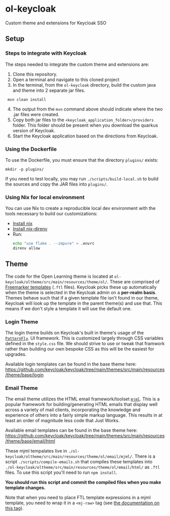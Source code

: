# ol-keycloak

Custom theme and extensions for Keycloak SSO

## Setup

### Steps to integrate with Keycloak

The steps needed to integrate the custom theme and extensions are:

1. Clone this repository.
2. Open a terminal and navigate to this cloned project
3. In the terminal, from the `ol-keycloak` directory, build the custom java and theme into 2 separate jar files.

```
 mvn clean install
```

4. The output from the `mvn` command above should indicate where the two .jar files were created.
5. Copy both jar files to the `<keycloak_application_folder>/providers` folder. This folder should be present when you download the quarkus version of Keycloak.
6. Start the Keycloak application based on the directions from Keycloak.

### Using the Dockerfile

To use the Dockerfile, you must ensure that the directory `plugins/` exists:

```shell
mkdir -p plugins/
```

If you need to test locally, you may run `./scripts/build-local.sh` to build the sources and copy the JAR files into `plugins/`.

### Using Nix for local environment

You can use Nix to create a reproducible local dev environment with the tools necessary to build our customizations:

- [Install nix](https://nixos.org/download)
- [Install nix-direnv](https://github.com/nix-community/nix-direnv?tab=readme-ov-file#installation)
- Run:
  ```bash
  echo "use flake . --impure" > .envrc
  direnv allow
  ```

## Theme

The code for the Open Learning theme is located at `ol-keycloak/oltheme/src/main/resources/theme/ol/`. These are comprised of [Freemarker templates](https://freemarker.apache.org/) (`.ftl` files). Keycloak picks these up automatically when the theme is selected in the Keycloak admin on a **per-realm basis**. Themes behave such that if a given template file isn't found in our theme, Keycloak will look up the template in the parent theme(s) and use that. This means if we don't style a template it will use the default one.

### Login Theme

The login theme builds on Keycloak's built in theme's usage of the [`PatternFly`](https://www.patternfly.org/). UI framework. This is customized largely through CSS variables defined in the `style.css` file. We should strive to use or tweak that framwork rather than building our own bespoke CSS as this will be the easiest for upgrades.

Available login templates can be found in the base theme here:
https://github.com/keycloak/keycloak/tree/main/themes/src/main/resources/theme/base/login

### Email Theme

The email theme utilizes the HTML email framework/toolset [`mjml`](https://mjml.io/). This is a popular framework for building/generating HTML emails that display well across a variety of mail clients, incorporating the knowledge and experience of others into a fairly simple markup language. This results in at least an order of magnitude less code that Just Works.

Available email templates can be found in the base theme here:
https://github.com/keycloak/keycloak/tree/main/themes/src/main/resources/theme/base/email/html

These mjml tempalates live in `./ol-keycloak/oltheme/src/main/resources/theme/ol/email/mjml/`. There is a script `./scripts/compile-emails.sh` that compiles these templates into `./ol-keycloak/oltheme/src/main/resources/theme/ol/email/html/` as `.ftl` files. To use this script you'll need to run `npm install`.

**You should run this script and commit the compiled files when you make template changes.**

Note that when you need to place FTL template expressions in a mjml template, you need to wrap it in a `<mj-raw>` tag (see [the documentation on this tag](https://documentation.mjml.io/#mj-raw)).
